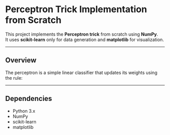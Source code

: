 # Perceptron Trick Implementation from Scratch

This project implements the **Perceptron trick** from scratch using **NumPy**.  
It uses **scikit-learn** only for data generation and **matplotlib** for visualization.

---

## Overview

The perceptron is a simple linear classifier that updates its weights using the rule:


---

## Dependencies

- Python 3.x  
- NumPy  
- scikit-learn  
- matplotlib  


